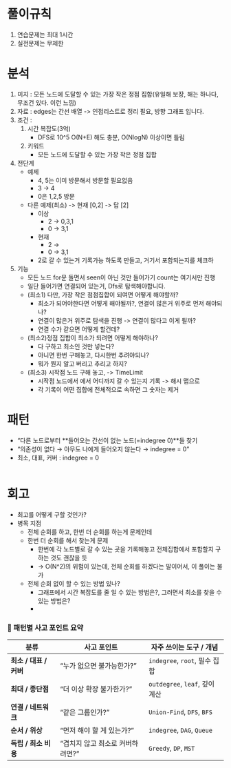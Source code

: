 # 풀이규칙
1. 연습문제는 최대 1시간
2. 실전문제는 무제한

# 분석

1. 미지 : 모든 노드에 도달할 수 있는 가장 작은 정점 집합(유일해 보장, 해는 하나다, 무조건 있다. 이런 느낌)
2. 자료 :  edges는 간선 배열 -> 인접리스트로 정리 필요, 방향 그래프 입니다.
3. 조건 :  
   1. 시간 복잡도(3억)
      - DFS로 10^5 O(N+E) 해도 충분, O(NlogN) 이상이면 틀림
   2. 키워드
      - 모든 노드에 도달할 수 있는 가장 작은 정점 집합
4. 전단계
   - 예제
     - 4, 5는 이미 방문해서 방문할 필요없음 
     - 3 -> 4
     - 0은 1,2,5 방문
   - 다른 예제(최소) -> 현재 [0,2] -> 답 [2]
     - 이상 
       - 2 -> 0,3,1
       - 0 -> 3,1
     - 현재 
       - 2 ->
       - 0 -> 3,1
     - 2로 갈 수 있는거 기록가능 하도록 만들고, 거기서 포함되는지를 체크하
5. 기능
   - 모든 노드 for문 돌면서 seen이 아닌 것만 들어가기 count는 여기서만 진행
   - 일단 들어가면 연결되어 있는거, Dfs로 탐색해야합니다. 
   - (최소1) 다만, 가장 작은 점점집합이 되여면 어떻게 해야할까? 
     - 최소가 되어야한다면 어떻게 해야될까?, 연결이 많은거 위주로 먼저 해야되나?
     - 연결이 많은거 위주로 탐색을 진행 -> 연결이 많다고 이게 될까?
     - 연결 수가 같으면 어떻게 할건데? 
   - (최소2)정점 집합이 최소가 되려면 어떻게 해야하나? 
     - 다 구하고 최소인 것만 넣는다?
     - 아니면 한번 구해놓고, 다시한번 추려야되나?
     - 뭐가 뭔지 알고 버리고 추리고 하지? 
   - (최소3) 시작점 노드 구해 놓고, -> TimeLimit
     - 시작점 노드에서 에서 어디까지 갈 수 있는지 기록 -> 해시 맵으로
     - 각 기록이 어떤 집합에 전체적으로 속하면 그 숫자는 제거

# 패턴
- “다른 노드로부터 **들어오는 간선이 없는 노드(=indegree 0)**들 찾기
- “의존성이 없다 → 아무도 나에게 들어오지 않는다 → indegree = 0”
- 최소, 대표, 커버 : indegree = 0
```text

```

# 회고
- 최고를 어떻게 구할 것인가?
- 병목 지점
  - 전체 순회를 하고, 한번 더 순회를 하는게 문제인데
  - 한번 더 순회를 해서 찾는게 문제
    - 한번에 각 노드별로 갈 수 있는 곳을 기록해놓고 전체집합에서 포함할지 구하는 것도 괜찮을 듯 
    - -> O(N^2)의 위험이 있는데, 전체 순회를 하겠다는 말이어서, 이 풀이는 불가
  - 전체 순회 없이 할 수 있는 방법 있나? 
    - 그래프에서 시간 복잡도를 줄 일 수 있는 방법은?, 그러면서 최소를 찾을 수 있는 방법은?
    - 
### 🧩 패턴별 사고 포인트 요약

| **분류** | **사고 포인트** | **자주 쓰이는 도구 / 개념** |
|-----------|----------------|------------------------------|
| **최소 / 대표 / 커버** | “누가 없으면 불가능한가?” | `indegree`, `root`, 필수 집합 |
| **최대 / 종단점** | “더 이상 확장 불가한가?” | `outdegree`, `leaf`, 깊이 계산 |
| **연결 / 네트워크** | “같은 그룹인가?” | `Union-Find`, `DFS`, `BFS` |
| **순서 / 위상** | “먼저 해야 할 게 있는가?” | `indegree`, `DAG`, `Queue` |
| **독립 / 최소 비용** | “겹치지 않고 최소로 커버하려면?” | `Greedy`, `DP`, `MST` |

